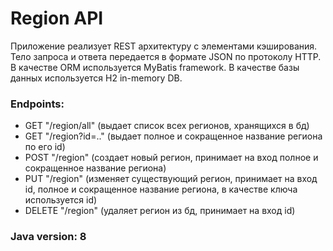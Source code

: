 # Region API
Приложение реализует REST архитектуру с элементами кэширования. Тело запроса и ответа передается в формате JSON по протоколу HTTP. В качестве ORM используется MyBatis framework. В качестве базы данных используется H2 in-memory DB. 

### Endpoints:
 - GET "/region/all" (выдает список всех регионов, хранящихся в бд)
 - GET "/region?id=.." (выдает полное и сокращенное название региона по его id)
 - POST "/region" (создает новый регион, принимает на вход полное и сокращенное название региона)
 - PUT "/region" (изменяет существующий регион, принимает на вход id, полное и сокращенное название региона, в качестве ключа используется id)
 - DELETE "/region" (удаляет регион из бд, принимает на вход id)
 
### Java version: 8